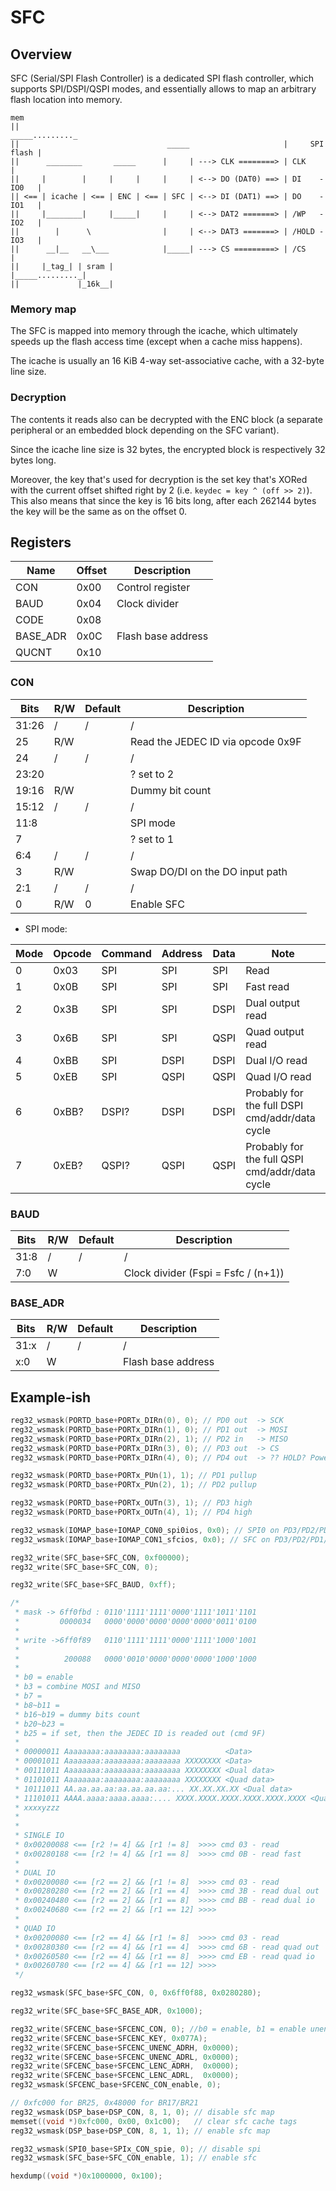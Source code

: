# SFC

## Overview

SFC (Serial/SPI Flash Controller) is a dedicated SPI flash controller,
which supports SPI/DSPI/QSPI modes, and essentially allows to map an arbitrary flash location into memory.

```
mem
||                                                            _____........._
||                                 _____                     |     SPI flash |
||      ________       _____      |     | ---> CLK ========> | CLK           |
||     |        |     |     |     |     | <--> DO (DAT0) ==> | DI    - IO0   |
|| <== | icache | <== | ENC | <== | SFC | <--> DI (DAT1) ==> | DO    - IO1   |
||     |________|     |_____|     |     | <--> DAT2 =======> | /WP   - IO2   |
||        |      \                |     | <--> DAT3 =======> | /HOLD - IO3   |
||      __|__   __\___            |_____| ---> CS =========> | /CS           |
||     |_tag_| | sram |                                      |_____........._|
||             |_16k__|
```

### Memory map

The SFC is mapped into memory through the icache, which ultimately speeds up the flash access time (except when a cache miss happens).

The icache is usually an 16 KiB 4-way set-associative cache, with a 32-byte line size.

### Decryption

The contents it reads also can be decrypted with the ENC block
(a separate peripheral or an embedded block depending on the SFC variant).

Since the icache line size is 32 bytes, the encrypted block is respectively 32 bytes long.

Moreover, the key that's used for decryption is the set key that's XORed with the current offset shifted right by 2 (i.e. `keydec = key ^ (off >> 2)`).
This also means that since the key is 16 bits long, after each 262144 bytes the key will be the same as on the offset 0.

## Registers

| Name     | Offset | Description        |
|----------|--------|--------------------|
| CON      | 0x00   | Control register   |
| BAUD     | 0x04   | Clock divider      |
| CODE     | 0x08   |                    |
| BASE_ADR | 0x0C   | Flash base address |
| QUCNT    | 0x10   |                    |

### CON

| Bits  | R/W | Default | Description                                          |
|-------|-----|---------|------------------------------------------------------|
| 31:26 | /   | /       | /                                                    |
| 25    | R/W |         | Read the JEDEC ID via opcode 0x9F                    |
| 24    | /   | /       | /                                                    |
| 23:20 |     |         | ? set to 2                                           |
| 19:16 | R/W |         | Dummy bit count                                      |
| 15:12 | /   | /       | /                                                    |
| 11:8  |     |         | SPI mode                                             |
| 7     |     |         | ? set to 1                                           |
| 6:4   | /   | /       | /                                                    |
| 3     | R/W |         | Swap DO/DI on the DO input path                      |
| 2:1   | /   | /       | /                                                    |
| 0     | R/W | 0       | Enable SFC                                           |

- SPI mode:

| Mode | Opcode | Command | Address | Data | Note             |
|------|--------|---------|---------|------|------------------|
| 0    | 0x03   | SPI     | SPI     | SPI  | Read             |
| 1    | 0x0B   | SPI     | SPI     | SPI  | Fast read        |
| 2    | 0x3B   | SPI     | SPI     | DSPI | Dual output read |
| 3    | 0x6B   | SPI     | SPI     | QSPI | Quad output read |
| 4    | 0xBB   | SPI     | DSPI    | DSPI | Dual I/O read    |
| 5    | 0xEB   | SPI     | QSPI    | QSPI | Quad I/O read    |
| 6    | 0xBB?  | DSPI?   | DSPI    | DSPI | Probably for the full DSPI cmd/addr/data cycle |
| 7    | 0xEB?  | QSPI?   | QSPI    | QSPI | Probably for the full QSPI cmd/addr/data cycle |

### BAUD

| Bits  | R/W | Default | Description                                          |
|-------|-----|---------|------------------------------------------------------|
| 31:8  | /   | /       | /                                                    |
| 7:0   | W   |         | Clock divider (Fspi = Fsfc / (n+1))                  |

### BASE_ADR

| Bits  | R/W | Default | Description                                          |
|-------|-----|---------|------------------------------------------------------|
| 31:x  | /   | /       | /                                                    |
| x:0   | W   |         | Flash base address                                   |

## Example-ish

```c
reg32_wsmask(PORTD_base+PORTx_DIRn(0), 0); // PD0 out  -> SCK
reg32_wsmask(PORTD_base+PORTx_DIRn(1), 0); // PD1 out  -> MOSI
reg32_wsmask(PORTD_base+PORTx_DIRn(2), 1); // PD2 in   -> MISO
reg32_wsmask(PORTD_base+PORTx_DIRn(3), 0); // PD3 out  -> CS
reg32_wsmask(PORTD_base+PORTx_DIRn(4), 0); // PD4 out  -> ?? HOLD? Power?!

reg32_wsmask(PORTD_base+PORTx_PUn(1), 1); // PD1 pullup
reg32_wsmask(PORTD_base+PORTx_PUn(2), 1); // PD2 pullup

reg32_wsmask(PORTD_base+PORTx_OUTn(3), 1); // PD3 high
reg32_wsmask(PORTD_base+PORTx_OUTn(4), 1); // PD4 high

reg32_wsmask(IOMAP_base+IOMAP_CON0_spi0ios, 0x0); // SPI0 on PD3/PD2/PD1/PD0
reg32_wsmask(IOMAP_base+IOMAP_CON1_sfcios, 0x0); // SFC on PD3/PD2/PD1/PD0

reg32_write(SFC_base+SFC_CON, 0xf00000);
reg32_write(SFC_base+SFC_CON, 0);

reg32_write(SFC_base+SFC_BAUD, 0xff);

/*
 * mask -> 6ff0fbd : 0110'1111'1111'0000'1111'1011'1101
 *         0000034   0000'0000'0000'0000'0000'0011'0100
 *
 * write ->6ff0f89   0110'1111'1111'0000'1111'1000'1001
 *
 *          200088   0000'0010'0000'0000'0000'1000'1000
 *
 * b0 = enable
 * b3 = combine MOSI and MISO
 * b7 = 
 * b8~b11 = 
 * b16~b19 = dummy bits count
 * b20~b23 = 
 * b25 = if set, then the JEDEC ID is readed out (cmd 9F)
 *
 * 00000011 Aaaaaaaa:aaaaaaaa:aaaaaaaa          <Data>
 * 00001011 Aaaaaaaa:aaaaaaaa:aaaaaaaa XXXXXXXX <Data>
 * 00111011 Aaaaaaaa:aaaaaaaa:aaaaaaaa XXXXXXXX <Dual data>
 * 01101011 Aaaaaaaa:aaaaaaaa:aaaaaaaa XXXXXXXX <Quad data>
 * 10111011 AA.aa.aa.aa:aa.aa.aa.aa:... XX.XX.XX.XX <Dual data>
 * 11101011 AAAA.aaaa:aaaa.aaaa:.... XXXX.XXXX.XXXX.XXXX.XXXX.XXXX <Quad data>
 * xxxxyzzz
 * 
 *
 * SINGLE IO
 * 0x00200088 <== [r2 != 4] && [r1 != 8]  >>>> cmd 03 - read
 * 0x00280188 <== [r2 != 4] && [r1 == 8]  >>>> cmd 0B - read fast
 *
 * DUAL IO
 * 0x00200080 <== [r2 == 2] && [r1 != 8]  >>>> cmd 03 - read
 * 0x00280280 <== [r2 == 2] && [r1 == 4]  >>>> cmd 3B - read dual out
 * 0x00240480 <== [r2 == 2] && [r1 == 8]  >>>> cmd BB - read dual io
 * 0x00240680 <== [r2 == 2] && [r1 == 12] >>>> 
 *
 * QUAD IO
 * 0x00200080 <== [r2 == 4] && [r1 != 8]  >>>> cmd 03 - read
 * 0x00280380 <== [r2 == 4] && [r1 == 4]  >>>> cmd 6B - read quad out
 * 0x00260580 <== [r2 == 4] && [r1 == 8]  >>>> cmd EB - read quad io
 * 0x00260780 <== [r2 == 4] && [r1 == 12] >>>> 
 */

reg32_wsmask(SFC_base+SFC_CON, 0, 0x6ff0f88, 0x0280280);

reg32_write(SFC_base+SFC_BASE_ADR, 0x1000);

reg32_write(SFCENC_base+SFCENC_CON, 0); //b0 = enable, b1 = enable unenc/lenc
reg32_write(SFCENC_base+SFCENC_KEY, 0x077A);
reg32_write(SFCENC_base+SFCENC_UNENC_ADRH, 0x0000);
reg32_write(SFCENC_base+SFCENC_UNENC_ADRL, 0x0000);
reg32_write(SFCENC_base+SFCENC_LENC_ADRH,  0x0000);
reg32_write(SFCENC_base+SFCENC_LENC_ADRL,  0x0000);
reg32_wsmask(SFCENC_base+SFCENC_CON_enable, 0);

// 0xfc000 for BR25, 0x48000 for BR17/BR21
reg32_wsmask(DSP_base+DSP_CON, 8, 1, 0); // disable sfc map
memset((void *)0xfc000, 0x00, 0x1c00);   // clear sfc cache tags
reg32_wsmask(DSP_base+DSP_CON, 8, 1, 1); // enable sfc map

reg32_wsmask(SPI0_base+SPIx_CON_spie, 0); // disable spi
reg32_wsmask(SFC_base+SFC_CON_enable, 1); // enable sfc

hexdump((void *)0x1000000, 0x100);
```
